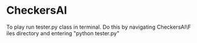 # CheckersAI

To play run tester.py class in terminal. Do this by navigating CheckersAI\F
iles directory and entering "python tester.py"
